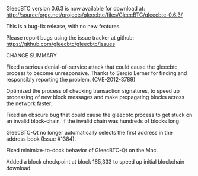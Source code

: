 GleecBTC version 0.6.3 is now available for download at:
  http://sourceforge.net/projects/gleecbtc/files/GleecBTC/gleecbtc-0.6.3/

This is a bug-fix release, with no new features.

Please report bugs using the issue tracker at github:
  https://github.com/gleecbtc/gleecbtc/issues

CHANGE SUMMARY

Fixed a serious denial-of-service attack that could cause the
gleecbtc process to become unresponsive. Thanks to Sergio Lerner
for finding and responsibly reporting the problem. (CVE-2012-3789)

Optimized the process of checking transaction signatures, to
speed up processing of new block messages and make propagating
blocks across the network faster.

Fixed an obscure bug that could cause the gleecbtc process to get
stuck on an invalid block-chain, if the invalid chain was
hundreds of blocks long.

GleecBTC-Qt no longer automatically selects the first address
in the address book (Issue #1384).

Fixed minimize-to-dock behavior of GleecBTC-Qt on the Mac.

Added a block checkpoint at block 185,333 to speed up initial
blockchain download.
